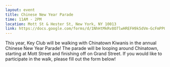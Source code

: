 ```yaml
---
layout: event
title: Chinese New Year Parade
time: 11AM - 2PM
location: Mott St & Hester St, New York, NY 10013
link: https://docs.google.com/forms/d/1NhHtMkRv8O7lwHREFH9k5dVm-GcFmPPO97Hh99ajpjc/viewform
---
```

This year, Key Club will be walking with Chinatown Kiwanis in the annual Chinese New Year Parade! The parade will be looping around Chinatown, starting at Mott Street and finishing off on Grand Street. If you would like to participate in the walk, please fill out the form below!
